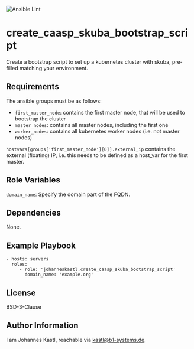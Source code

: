 ![Ansible Lint](https://github.com/johanneskastl/ansible-role-create_caasp_skuba_bootstrap_script/workflows/Ansible%20Lint/badge.svg)

create_caasp_skuba_bootstrap_script
=========

Create a bootstrap script to set up a kubernetes cluster with skuba, pre-filled matching your environment.

Requirements
------------

The ansible groups must be as follows:
- `first_master_node`: contains the first master node, that will be used to bootstrap the cluster
- `master_nodes`: contains all master nodes, including the first one
- `worker_nodes`: contains all kubernetes worker nodes (i.e. not master nodes)

`hostvars[groups['first_master_node'][0]].external_ip` contains the external (floating) IP, i.e. this needs to be defined as a host_var for the first master.

Role Variables
--------------

`domain_name`: Specify the domain part of the FQDN.

Dependencies
------------

None.

Example Playbook
----------------

    - hosts: servers
      roles:
         - role: 'johanneskastl.create_caasp_skuba_bootstrap_script'
           domain_name: 'example.org'

License
-------

BSD-3-Clause

Author Information
------------------

I am Johannes Kastl, reachable via kastl@b1-systems.de.

